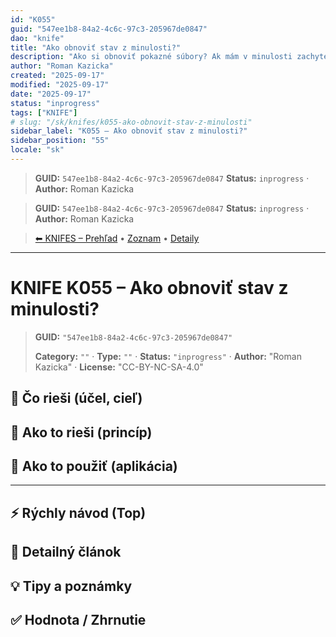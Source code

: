 ```yaml
---
id: "K055"
guid: "547ee1b8-84a2-4c6c-97c3-205967de0847"
dao: "knife"
title: "Ako obnoviť stav z minulosti?"
description: "Ako si obnoviť pokazné súbory? Ak mám v minulosti zachytené dobré údaje, nie je problém sa k nim vrátiť."
author: "Roman Kazicka"
created: "2025-09-17"
modified: "2025-09-17"
date: "2025-09-17"
status: "inprogress"
tags: ["KNIFE"]
# slug: "/sk/knifes/k055-ako-obnovit-stav-z-minulosti"
sidebar_label: "K055 – Ako obnoviť stav z minulosti?"
sidebar_position: "55"
locale: "sk"
---
```

<!-- fm-visible: start -->
> **GUID:** `547ee1b8-84a2-4c6c-97c3-205967de0847`
> **Status:** `inprogress` · **Author:** Roman Kazicka
<!-- fm-visible: end -->
<!-- body:start -->

<!-- fm-visible: start -->
> **GUID:** `547ee1b8-84a2-4c6c-97c3-205967de0847`
> **Status:** `inprogress` · **Author:** Roman Kazicka
<!-- fm-visible: end -->
<!-- body:start -->

<!-- nav:knifes -->
> [⬅ KNIFES – Prehľad](../overview.md) • [Zoznam](../KNIFE_Overview_List.md) • [Detaily](../KNIFE_Overview_Details.md)
---
# KNIFE K055 – Ako obnoviť stav z minulosti?
<!-- fm-visible: start -->

> **GUID:** `"547ee1b8-84a2-4c6c-97c3-205967de0847"`
>   
> **Category:** `""` · **Type:** `""` · **Status:** `"inprogress"` · **Author:** "Roman Kazicka" · **License:** "CC-BY-NC-SA-4.0"
<!-- fm-visible: end -->


## 🎯 Čo rieši (účel, cieľ)

## 🧩 Ako to rieši (princíp)

## 🧪 Ako to použiť (aplikácia)

---

## ⚡ Rýchly návod (Top)

## 📜 Detailný článok

## 💡 Tipy a poznámky

## ✅ Hodnota / Zhrnutie
